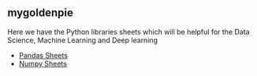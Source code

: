 ## mygoldenpie
Here we have the Python libraries sheets which will be helpful for the Data Science, Machine Learning and Deep learning
* [Pandas Sheets](https://github.com/Uttam1618/mygoldenpie/wiki/Pandas-1)
* [Numpy Sheets](https://github.com/Uttam1618/mygoldenpie/wiki/sheets-of-Numpy)
